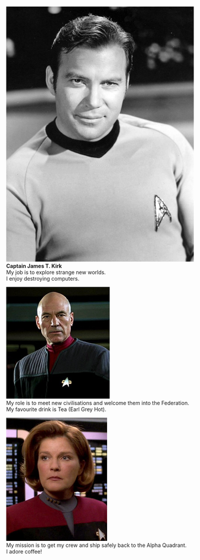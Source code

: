 ![James T. Kirk](../img/kirk.jpeg)
__Captain James T. Kirk__    
My job is to explore strange new worlds.   
I enjoy destroying computers.    

![Jean-Luc Picard](../img/picard.jpeg)    
My role is to meet new civilisations and welcome them into the Federation.   
My favourite drink is Tea (Earl Grey Hot).    

![Kathyrn Janeway](../img/Janeway.jpeg)    
My mission is to get my crew and ship safely back to the Alpha Quadrant.   
I adore coffee!    
